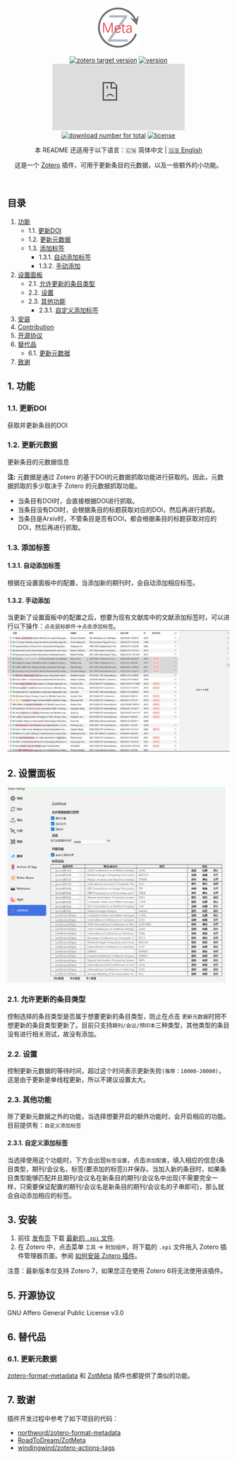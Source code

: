 <div align="center">

![Linter for Zotero](./96.png)

[![zotero target version](https://img.shields.io/badge/Zotero-7.0.*-green?&logo=zotero&logoColor=CC2936)](https://www.zotero.org)
[![version](https://img.shields.io/github/v/release/dklsgui/zotMod)](https://github.com/dklsgui/zotMod/releases/)
[![download number](https://img.shields.io/github/downloads/dklsgui/zotMod/latest/zotMod.xpi)](https://github.com/dklsgui/zotMod/releases/)  
[![download number for total](https://img.shields.io/github/downloads/dklsgui/zotMod/total)](https://github.com/northword/zotero-format-metadata/releases/)
[![license](https://img.shields.io/github/license/dklsgui/zotMod)](https://github.com/dklsgui/zotMod/blob/main/LICENSE)

本 README 还适用于以下语言：:cn: 简体中文 | [:gb: English](../README.md)

这是一个 [Zotero](https://www.zotero.org/) 插件，可用于更新条目的元数据，以及一些额外的小功能。

</div></br>

## 目录

1. [功能](#)
	* 1.1. [更新DOI](#DOI)
	* 1.2. [更新元数据](#-1)
	* 1.3. [添加标签](#-1)
		* 1.3.1. [自动添加标签](#-1)
		* 1.3.2. [手动添加](#-1)
2. [设置面板](#-1)
	* 2.1. [允许更新的条目类型](#-1)
	* 2.2. [设置](#-1)
	* 2.3. [其他功能](#-1)
		* 2.3.1. [自定义添加标签](#-1)
3. [安装](#-1)
4. [Contribution](#Contribution)
5. [开源协议](#-1)
6. [替代品](#-1)
	* 6.1. [更新元数据](#-1)
7. [致谢](#-1)

##  1. <a name=''></a>功能

###  1.1. <a name='DOI'></a>更新DOI
获取并更新条目的DOI

###  1.2. <a name='-1'></a>更新元数据
更新条目的元数据信息

**注:** 元数据是通过 Zotero 的基于DOI的元数据抓取功能进行获取的。因此，元数据抓取的多少取决于 Zotero 的元数据抓取功能。
- 当条目有DOI时，会直接根据DOI进行抓取。
- 当条目没有DOI时，会根据条目的标题获取对应的DOI，然后再进行抓取。
- 当条目是Arxiv时，不管条目是否有DOI，都会根据条目的标题获取对应的DOI，然后再进行抓取。
###  1.3. <a name='-1'></a>添加标签
####  1.3.1. <a name='-1'></a>自动添加标签
根据在设置面板中的配置，当添加新的期刊时，会自动添加相应标签。
####  1.3.2. <a name='-1'></a>手动添加
当更新了设置面板中的配置之后，想要为现有文献库中的文献添加标签时，可以进行以下操作：`点击鼠标邮件`->`点击添加标签`。
![add tag](./zh_add_tag.gif)

##  2. <a name='-1'></a>设置面板
![preference](./zh_preference.png)
###  2.1. <a name='-1'></a>允许更新的条目类型
控制选择的条目类型是否属于想要更新的条目类型，防止在点击 `更新元数据`时把不想更新的条目类型更新了。目前只支持`期刊/会议/预印本`三种类型，其他类型的条目没有进行相关测试，故没有添加。
###  2.2. <a name='-1'></a>设置
控制更新元数据的等待时间，超过这个时间表示更新失败`(推荐：10000-20000)`，这是由于更新是单线程更新，所以不建议设置太大。
###  2.3. <a name='-1'></a>其他功能
除了更新元数据之外的功能，当选择想要开启的额外功能时，会开启相应的功能。目前提供有：`自定义添加标签`


####  2.3.1. <a name='-1'></a>自定义添加标签
当选择使用这个功能时，下方会出现`标签设置`，点击`添加配置`，填入相应的信息(条目类型，期刊/会议名，标签(要添加的标签))并保存。当加入新的条目时，如果条目类型能够匹配并且期刊/会议名在新条目的期刊/会议名中出现(不需要完全一样，只需要保证配置的期刊/会议名是新条目的期刊/会议名的子串即可)，那么就会自动添加相应的标签。
##  3. <a name='-1'></a>安装

1. 前往 [发布页](https://github.com/dklsgui/zotMod/releases/) 下载 [最新的 `.xpi` 文件](https://github.com/dklsgui/zotMod/releases/latest/download/zotMod.xpi).
   <!-- - 如果你无法顺利的访问 GitHub，可以前往以下几个镜像站下载本插件。
     - [GitHub Proxy](https://ghproxy.com/?q=https://github.com/dklsgui/zotMod/releases/latest/download/zotMod.xpi)
     - [Zotero 插件镜像下载 - Zotero 中文社区](https://plugins.zotero-chinese.com/)
   - 如果你使用 FireFox ，请在 XPI 文件的链接上右击，选择“另存为...”。 -->
2. 在 Zotero 中，点击菜单 `工具` -> `附加组件`，将下载的 `.xpi` 文件拖入 Zotero 插件管理器页面。参阅 [如何安装 Zotero 插件](https://zotero-chinese.com/user-guide/plugins/about-plugin.html)。

注意：最新版本仅支持 Zotero 7，如果您正在使用 Zotero 6将无法使用该插件。

<!-- ## Todo

参阅 [Project #1](https://github.com/users/northword/projects/1)。 -->
<!-- 
##  4. <a name='Contribution'></a>Contribution

参阅 [贡献指南](./CONTRIBUTING.md). -->

##  5. <a name='-1'></a>开源协议

GNU Affero General Public License v3.0

##  6. <a name='-1'></a>替代品

###  6.1. <a name='-1'></a>更新元数据
[zotero-format-metadata](https://github.com/northword/zotero-format-metadata) 和 [ZotMeta](https://github.com/RoadToDream/ZotMeta) 插件也都提供了类似的功能。


##  7. <a name='-1'></a>致谢

插件开发过程中参考了如下项目的代码：

- [northword/zotero-format-metadata](https://github.com/northword/zotero-format-metadata)
- [RoadToDream/ZotMeta](https://github.com/RoadToDream/ZotMeta)
- [windingwind/zotero-actions-tags](https://github.com/windingwind/zotero-actions-tags)
